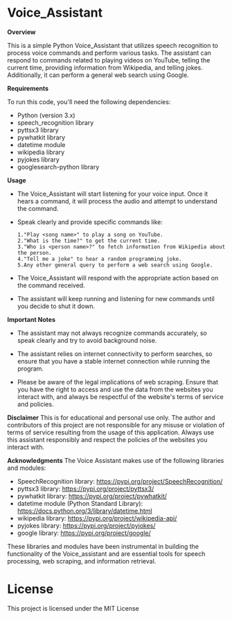 # Voice_Assistant

**Overview**

This is a simple Python Voice_Assistant that utilizes speech recognition to process voice commands and perform various tasks. The assistant can respond to commands related to playing videos on YouTube, telling the current time, providing information from Wikipedia, and telling jokes. Additionally, it can perform a general web search using Google.

**Requirements**

To run this code, you'll need the following dependencies:

* Python (version 3.x)
* speech_recognition library
* pyttsx3 library
* pywhatkit library
* datetime module
* wikipedia library
* pyjokes library
* googlesearch-python library

**Usage**

* The Voice_Assistant will start listening for your voice input. Once it hears a command, it will process the audio and attempt to understand the command.

* Speak clearly and provide specific commands like:

      1."Play <song name>" to play a song on YouTube.
      2."What is the time?" to get the current time.
      3."Who is <person name>?" to fetch information from Wikipedia about the person.
      4."Tell me a joke" to hear a random programming joke.
      5.Any other general query to perform a web search using Google.
* The Voice_Assistant will respond with the appropriate action based on the command received.

* The assistant will keep running and listening for new commands until you decide to shut it down.


**Important Notes**

* The assistant may not always recognize commands accurately, so speak clearly and try to avoid background noise.

* The assistant relies on internet connectivity to perform searches, so ensure that you have a stable internet connection while running the program.

* Please be aware of the legal implications of web scraping. Ensure that you have the right to access and use the data from the websites you interact with, and always be respectful of the website's terms of service and policies.


**Disclaimer**
This is for educational and personal use only. The author and contributors of this project are not responsible for any misuse or violation of terms of service resulting from the usage of this application. Always use this assistant responsibly and respect the policies of the websites you interact with.


**Acknowledgments**
The Voice Assistant makes use of the following libraries and modules:

* SpeechRecognition library: https://pypi.org/project/SpeechRecognition/
* pyttsx3 library: https://pypi.org/project/pyttsx3/
* pywhatkit library: https://pypi.org/project/pywhatkit/
* datetime module (Python Standard Library): https://docs.python.org/3/library/datetime.html
* wikipedia library: https://pypi.org/project/wikipedia-api/
* pyjokes library: https://pypi.org/project/pyjokes/
* google library: https://pypi.org/project/google/

These libraries and modules have been instrumental in building the functionality of the Voice_assistant and are essential tools for speech processing, web scraping, and information retrieval.


# License
This project is licensed under the MIT License
